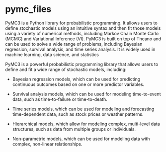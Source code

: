 # pymc_files
PyMC3 is a Python library for probabilistic programming. It allows users to define stochastic models using an intuitive syntax and then fit those models using a variety of numerical methods, including Markov Chain Monte Carlo (MCMC) and Variational Inference (VI). PyMC3 is built on top of Theano and can be used to solve a wide range of problems, including Bayesian regression, survival analysis, and time series analysis. It is widely used in machine learning, data science, and statistics


PyMC3 is a powerful probabilistic programming library that allows users to define and fit a wide range of stochastic models, including:

* Bayesian regression models, which can be used for predicting continuous outcomes based on one or more predictor variables.

* Survival analysis models, which can be used for modeling time-to-event data, such as time-to-failure or time-to-death.

* Time series models, which can be used for modeling and forecasting time-dependent data, such as stock prices or weather patterns.

* Hierarchical models, which allow for modeling complex, multi-level data structures, such as data from multiple groups or individuals.

* Non-parametric models, which can be used for modeling data with complex, non-linear relationships.
